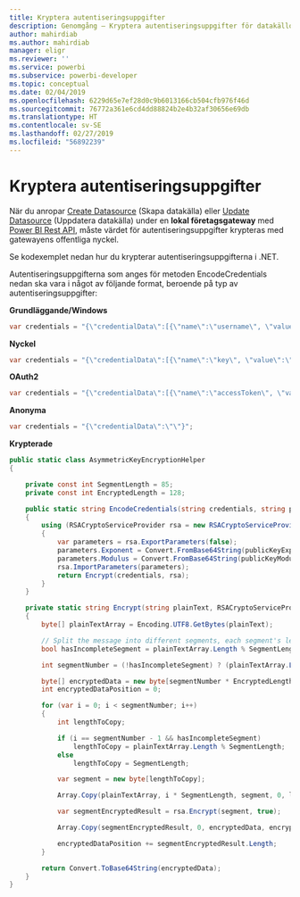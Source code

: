 ```yaml
---
title: Kryptera autentiseringsuppgifter
description: Genomgång – Kryptera autentiseringsuppgifter för datakällor för lokal gateway
author: mahirdiab
ms.author: mahirdiab
manager: eligr
ms.reviewer: ''
ms.service: powerbi
ms.subservice: powerbi-developer
ms.topic: conceptual
ms.date: 02/04/2019
ms.openlocfilehash: 6229d65e7ef28d0c9b6013166cb504cfb976f46d
ms.sourcegitcommit: 76772a361e6cd4dd88824b2e4b32af30656e69db
ms.translationtype: HT
ms.contentlocale: sv-SE
ms.lasthandoff: 02/27/2019
ms.locfileid: "56892239"
---
```

# <a name="encrypt-credentials"></a>Kryptera autentiseringsuppgifter

När du anropar [Create Datasource](https://docs.microsoft.com/rest/api/power-bi/gateways/createdatasource) (Skapa datakälla) eller [Update Datasource](https://docs.microsoft.com/rest/api/power-bi/gateways/updatedatasource) (Uppdatera datakälla) under en **lokal företagsgateway** med [Power BI Rest API](https://docs.microsoft.com/rest/api/power-bi/), måste värdet för autentiseringsuppgifter krypteras med gatewayens offentliga nyckel.

Se kodexemplet nedan hur du krypterar autentiseringsuppgifterna i .NET.

Autentiseringsuppgifterna som anges för metoden EncodeCredentials nedan ska vara i något av följande format, beroende på typ av autentiseringsuppgifter:

**Grundläggande/Windows**

```csharp
var credentials = "{\"credentialData\":[{\"name\":\"username\", \"value\":\"john\"},{\"name\":\"password\", \"value\":\"*****\"}]}";
```

**Nyckel**

```csharp
var credentials = "{\"credentialData\":[{\"name\":\"key\", \"value\":\"ec....LA=\"}]}";
```

**OAuth2**

```csharp
var credentials = "{\"credentialData\":[{\"name\":\"accessToken\", \"value\":\"eyJ0....fwtQ\"}]}";
```

**Anonyma**

```csharp
var credentials = "{\"credentialData\":\"\"}";
```

**Krypterade**

```csharp
public static class AsymmetricKeyEncryptionHelper
{

    private const int SegmentLength = 85;
    private const int EncryptedLength = 128;

    public static string EncodeCredentials(string credentials, string publicKeyExponent, string publicKeyModulus)
    {
        using (RSACryptoServiceProvider rsa = new RSACryptoServiceProvider(EncryptedLength * 8))
        {
            var parameters = rsa.ExportParameters(false);
            parameters.Exponent = Convert.FromBase64String(publicKeyExponent);
            parameters.Modulus = Convert.FromBase64String(publicKeyModulus);
            rsa.ImportParameters(parameters);
            return Encrypt(credentials, rsa);
        }
    }

    private static string Encrypt(string plainText, RSACryptoServiceProvider rsa)
    {
        byte[] plainTextArray = Encoding.UTF8.GetBytes(plainText);

        // Split the message into different segments, each segment's length is 85. So the result may be 85,85,85,20.
        bool hasIncompleteSegment = plainTextArray.Length % SegmentLength != 0;

        int segmentNumber = (!hasIncompleteSegment) ? (plainTextArray.Length / SegmentLength) : ((plainTextArray.Length / SegmentLength) + 1);

        byte[] encryptedData = new byte[segmentNumber * EncryptedLength];
        int encryptedDataPosition = 0;

        for (var i = 0; i < segmentNumber; i++)
        {
            int lengthToCopy;

            if (i == segmentNumber - 1 && hasIncompleteSegment)
                lengthToCopy = plainTextArray.Length % SegmentLength;
            else
                lengthToCopy = SegmentLength;

            var segment = new byte[lengthToCopy];

            Array.Copy(plainTextArray, i * SegmentLength, segment, 0, lengthToCopy);

            var segmentEncryptedResult = rsa.Encrypt(segment, true);

            Array.Copy(segmentEncryptedResult, 0, encryptedData, encryptedDataPosition, segmentEncryptedResult.Length);

            encryptedDataPosition += segmentEncryptedResult.Length;
        }

        return Convert.ToBase64String(encryptedData);
    }
}
```